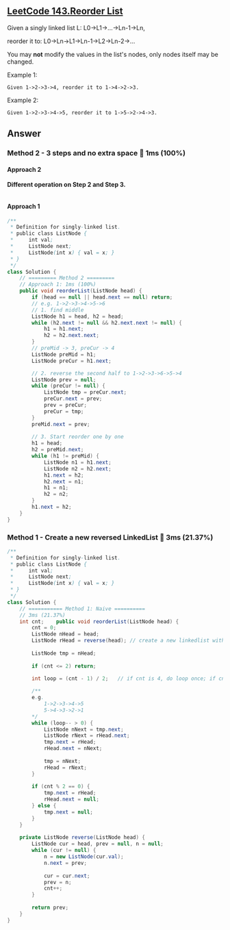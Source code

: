 ## [LeetCode 143.Reorder List](https://leetcode.com/problems/reorder-list/)

Given a singly linked list L: L0→L1→…→Ln-1→Ln,

reorder it to: L0→Ln→L1→Ln-1→L2→Ln-2→…

You may **not** modify the values in the list's nodes, only nodes itself may be changed.

Example 1:
```
Given 1->2->3->4, reorder it to 1->4->2->3.
```
Example 2:
```
Given 1->2->3->4->5, reorder it to 1->5->2->4->3.
```

## Answer
### Method 2 - 3 steps and no extra space :rocket: 1ms (100%)
#### Approach 2
**Different operation on Step 2 and Step 3.**
```java

```
#### Approach 1
```java
/**
 * Definition for singly-linked list.
 * public class ListNode {
 *     int val;
 *     ListNode next;
 *     ListNode(int x) { val = x; }
 * }
 */
class Solution {
    // ========= Method 2 =========
    // Approach 1: 1ms (100%)
    public void reorderList(ListNode head) {
        if (head == null || head.next == null) return;
        // e.g. 1->2->3->4->5->6
        // 1. find middle
        ListNode h1 = head, h2 = head;
        while (h2.next != null && h2.next.next != null) {
            h1 = h1.next;
            h2 = h2.next.next;
        }
        // preMid -> 3, preCur -> 4
        ListNode preMid = h1;
        ListNode preCur = h1.next;

        // 2. reverse the second half to 1->2->3->6->5->4
        ListNode prev = null;
        while (preCur != null) {
            ListNode tmp = preCur.next;
            preCur.next = prev;
            prev = preCur;
            preCur = tmp;
        }
        preMid.next = prev;
        
        // 3. Start reorder one by one
        h1 = head;
        h2 = preMid.next;
        while (h1 != preMid) {
            ListNode n1 = h1.next;
            ListNode n2 = h2.next;
            h1.next = h2;
            h2.next = n1;
            h1 = n1;
            h2 = n2;
        }
        h1.next = h2;
    }
}
```
### Method 1 - Create a new reversed LinkedList :turtle: 3ms (21.37%) 
```java
/**
 * Definition for singly-linked list.
 * public class ListNode {
 *     int val;
 *     ListNode next;
 *     ListNode(int x) { val = x; }
 * }
 */
class Solution {
    // =========== Method 1: Naive ==========
    // 3ms (21.37%)
    int cnt;    public void reorderList(ListNode head) {
        cnt = 0;
        ListNode nHead = head;
        ListNode rHead = reverse(head); // create a new linkedlist with reverse order
        
        ListNode tmp = nHead;
        
        if (cnt <= 2) return;
        
        int loop = (cnt - 1) / 2;   // if cnt is 4, do loop once; if cnt is 5, do loop twice

        /**
        e.g.
            1->2->3->4->5
            5->4->3->2->1
        */
        while (loop-- > 0) {
            ListNode nNext = tmp.next;
            ListNode rNext = rHead.next;
            tmp.next = rHead;
            rHead.next = nNext;
            
            tmp = nNext;
            rHead = rNext;
        }
        
        if (cnt % 2 == 0) {
            tmp.next = rHead;
            rHead.next = null;
        } else {
            tmp.next = null;
        }
    }
    
    private ListNode reverse(ListNode head) {
        ListNode cur = head, prev = null, n = null;
        while (cur != null) {
            n = new ListNode(cur.val);
            n.next = prev;
            
            cur = cur.next;
            prev = n;
            cnt++;
        }
        
        return prev;
    }
}
```
